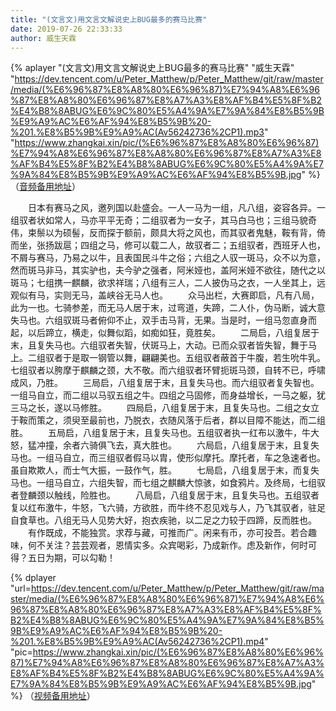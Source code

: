 ```yaml
---
title: "(文言文)用文言文解说史上BUG最多的赛马比赛"
date: 2019-07-26 22:33:33
author: 威生天霖
---
```

{% aplayer "(文言文)用文言文解说史上BUG最多的赛马比赛" "威生天霖" "https://dev.tencent.com/u/Peter_Matthew/p/Peter_Matthew/git/raw/master/media/(%E6%96%87%E8%A8%80%E6%96%87)%E7%94%A8%E6%96%87%E8%A8%80%E6%96%87%E8%A7%A3%E8%AF%B4%E5%8F%B2%E4%B8%8ABUG%E6%9C%80%E5%A4%9A%E7%9A%84%E8%B5%9B%E9%A9%AC%E6%AF%94%E8%B5%9B%20-%201.%E8%B5%9B%E9%A9%AC(Av56242736%2CP1).mp3"  "https://www.zhangkai.xin/pic/(%E6%96%87%E8%A8%80%E6%96%87)%E7%94%A8%E6%96%87%E8%A8%80%E6%96%87%E8%A7%A3%E8%AF%B4%E5%8F%B2%E4%B8%8ABUG%E6%9C%80%E5%A4%9A%E7%9A%84%E8%B5%9B%E9%A9%AC%E6%AF%94%E8%B5%9B.jpg" %}
（[音频备用地址](./backup)）

&emsp;&emsp;日本有赛马之风，邀列国以赴盛会。一人一马为一组，凡八组，姿容各异。一组驭者状如常人，马亦平平无奇；二组驭者为一女子，其马白马也；三组马貌奇伟，束鬃以为硕髻，反而探于额前，颇具大将之风也，而其驭者鬼魅，鞍有背，倚而坐，张扬跋扈；四组之马，修可以载二人，故驭者二；五组驭者，西班牙人也，不屑与赛马，乃易之以牛，且表国民斗牛之俗；六组之人驭一斑马，众不以为意，然而斑马非马，其实驴也，夫今驴之强者，阿米娅也，盖阿米娅不欲往，随代之以斑马；七组携一麒麟，欲求祥瑞；八组有三人，二人披伪马之衣，一人坐其上，远观似有马，实则无马，盖峡谷无马人也。
&emsp;&emsp;众马出栏，大赛即启，凡有八局，此为一也。七骑参差，而无马人居于末，过弯道，失蹄，二人仆，伪马断，诚大意失马也。六组驭斑马者俯仰不止，双手击马背，无果。当是时，一组马忽直身而起，以后蹄立，横走，似舞似蹈，如痴如狂，竟胜矣。
&emsp;&emsp;二局启，八组复居于末，且复失马也。六组驭者失智，伏斑马上，大动。已而众驭者皆失智，舞于马上。二组驭者于是取一钢管以舞，翩翩美也。五组驭者蔽首于牛腹，若生吮牛乳。七组驭者以胯摩于麒麟之颈，大不敬。而六组驭者环臂扼斑马颈，自转不已，呼啸成风，乃胜。
&emsp;&emsp;三局启，八组复居于末，且复失马也。而六组驭者复失智也。一组马自立，而二组以马驭五组之牛。四组之马固修，而身益增长，一马之躯，犹三马之长，遂以马修胜。
&emsp;&emsp;四局启，八组复居于末，且复失马也。二组之女立于鞍而策之，须臾至最前也，乃脱衣，衣随风落于后者，群以目障不能达，而二组胜。
&emsp;&emsp;五局启，八组复居于末，且复失马也。五组驭者执一红布以激牛，牛大怒，猛冲撞，余者六骑俱飞去，真大胜也。
&emsp;&emsp;六局启，八组复居于末，且复失马也。一组马自立，而三组驭者假马以胄，使形似摩托。摩托者，车之急速者也。虽自欺欺人，而士气大振，一鼓作气，胜。
&emsp;&emsp;七局启，八组复居于末，而复失马也。一组马自立，六组失智，而七组之麒麟大惊骇，如食鸦片。及终局，七组驭者登麟颈以触线，险胜也。
&emsp;&emsp;八局启，八组复居于末，且复失马也。五组驭者复以红布激牛，牛怒，飞六骑，方欲胜，而牛终不忍见戏与人，乃飞其驭者，驻足自食草也。八组无马人见势大好，抱衣疾驰，以二足之力较于四蹄，反而胜也。
&emsp;&emsp;有作既成，不能独赏。求荐与藏，可推而广。闲来有币，亦可投吾。若合趣味，何不关注？芸芸观者，恩情实多。众宾喝彩，乃成新作。虑及新作，何时可得？五日为期，可以勾勒！

{% dplayer "url=https://dev.tencent.com/u/Peter_Matthew/p/Peter_Matthew/git/raw/master/media/(%E6%96%87%E8%A8%80%E6%96%87)%E7%94%A8%E6%96%87%E8%A8%80%E6%96%87%E8%A7%A3%E8%AF%B4%E5%8F%B2%E4%B8%8ABUG%E6%9C%80%E5%A4%9A%E7%9A%84%E8%B5%9B%E9%A9%AC%E6%AF%94%E8%B5%9B%20-%201.%E8%B5%9B%E9%A9%AC(Av56242736%2CP1).mp4" "pic=https://www.zhangkai.xin/pic/(%E6%96%87%E8%A8%80%E6%96%87)%E7%94%A8%E6%96%87%E8%A8%80%E6%96%87%E8%A7%A3%E8%AF%B4%E5%8F%B2%E4%B8%8ABUG%E6%9C%80%E5%A4%9A%E7%9A%84%E8%B5%9B%E9%A9%AC%E6%AF%94%E8%B5%9B.jpg" %}
（[视频备用地址](./backup)）
